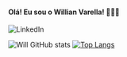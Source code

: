 #### Olá! Eu sou o Willian Varella! 🧑🏽‍💻

![LinkedIn](https://img.shields.io/badge/LinkedIn-0077B5?style=for-the-badge&logo=linkedin&logoColor=white)

![Will GitHub stats](https://github-readme-stats.vercel.app/api?username=Will-767&show_icons=true&theme=dark)
[![Top Langs](https://github-readme-stats.vercel.app/api/top-langs/?username=anuraghazra&layout=compact)](https://github.com/anuraghazra/github-readme-stats)

